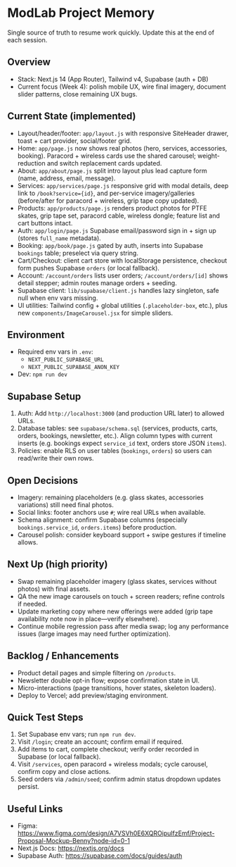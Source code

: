 ﻿# ModLab Project Memory

Single source of truth to resume work quickly. Update this at the end of each session.

## Overview
- Stack: Next.js 14 (App Router), Tailwind v4, Supabase (auth + DB)
- Current focus (Week 4): polish mobile UX, wire final imagery, document slider patterns, close remaining UX bugs.

## Current State (implemented)
- Layout/header/footer: `app/layout.js` with responsive SiteHeader drawer, toast + cart provider, social/footer grid.
- Home: `app/page.js` now shows real photos (hero, services, accessories, booking). Paracord + wireless cards use the shared carousel; weight-reduction and switch replacement cards updated.
- About: `app/about/page.js` split intro layout plus lead capture form (name, address, email, message).
- Services: `app/services/page.js` responsive grid with modal details, deep link to `/book?service={id}`, and per-service imagery/galleries (before/after for paracord + wireless, grip tape copy updated).
- Products: `app/products/page.js` renders product photos for PTFE skates, grip tape set, paracord cable, wireless dongle; feature list and cart buttons intact.
- Auth: `app/login/page.js` Supabase email/password sign in + sign up (stores `full_name` metadata).
- Booking: `app/book/page.js` gated by auth, inserts into Supabase `bookings` table; preselect via query string.
- Cart/Checkout: client cart store with localStorage persistence, checkout form pushes Supabase `orders` (or local fallback).
- Account: `/account/orders` lists user orders; `/account/orders/[id]` shows detail stepper; admin routes manage orders + seeding.
- Supabase client: `lib/supabase/client.js` handles lazy singleton, safe null when env vars missing.
- UI utilities: Tailwind config + global utilities (`.placeholder-box`, etc.), plus new `components/ImageCarousel.jsx` for simple sliders.

## Environment
- Required env vars in `.env`:
  - `NEXT_PUBLIC_SUPABASE_URL`
  - `NEXT_PUBLIC_SUPABASE_ANON_KEY`
- Dev: `npm run dev`

## Supabase Setup
1. Auth: Add `http://localhost:3000` (and production URL later) to allowed URLs.
2. Database tables: see `supabase/schema.sql` (services, products, carts, orders, bookings, newsletter, etc.). Align column types with current inserts (e.g. bookings expect `service_id` text, orders store JSON `items`).
3. Policies: enable RLS on user tables (`bookings`, `orders`) so users can read/write their own rows.

## Open Decisions
- Imagery: remaining placeholders (e.g. glass skates, accessories variations) still need final photos.
- Social links: footer anchors use `#`; wire real URLs when available.
- Schema alignment: confirm Supabase columns (especially `bookings.service_id`, `orders.items`) before production.
- Carousel polish: consider keyboard support + swipe gestures if timeline allows.

## Next Up (high priority)
- Swap remaining placeholder imagery (glass skates, services without photos) with final assets.
- QA the new image carousels on touch + screen readers; refine controls if needed.
- Update marketing copy where new offerings were added (grip tape availability note now in place—verify elsewhere).
- Continue mobile regression pass after media swap; log any performance issues (large images may need further optimization).

## Backlog / Enhancements
- Product detail pages and simple filtering on `/products`.
- Newsletter double opt-in flow; expose confirmation state in UI.
- Micro-interactions (page transitions, hover states, skeleton loaders).
- Deploy to Vercel; add preview/staging environment.

## Quick Test Steps
1. Set Supabase env vars; run `npm run dev`.
2. Visit `/login`; create an account; confirm email if required.
3. Add items to cart, complete checkout; verify order recorded in Supabase (or local fallback).
4. Visit `/services`, open paracord + wireless modals; cycle carousel, confirm copy and close actions.
5. Seed orders via `/admin/seed`; confirm admin status dropdown updates persist.

## Useful Links
- Figma: https://www.figma.com/design/A7VSVh0E6XQROipulfzEmf/Project-Proposal-Mockup-Benny?node-id=0-1
- Next.js Docs: https://nextjs.org/docs
- Supabase Auth: https://supabase.com/docs/guides/auth
